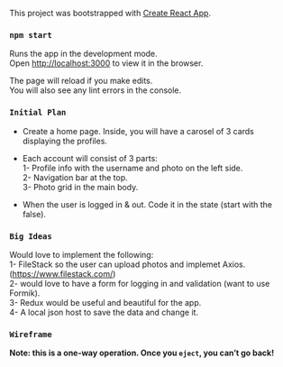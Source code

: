 This project was bootstrapped with [Create React App](https://github.com/facebook/create-react-app).



### `npm start`

Runs the app in the development mode.<br />
Open [http://localhost:3000](http://localhost:3000) to view it in the browser.

The page will reload if you make edits.<br />
You will also see any lint errors in the console.

### `Initial Plan`

- Create a home page. Inside, you will have a carosel of 3 cards displaying the profiles.<br />
- Each account will consist of 3 parts:<br />
    1- Profile info with the username and photo on the left side.<br />
    2- Navigation bar at the top.<br />
    3- Photo grid in the main body.<br />

- When the user is logged in & out. Code it in the state (start with the false).<br />


### `Big Ideas`

Would love to implement the following:<br />
1- FileStack so the user can upload photos and implemet Axios. (https://www.filestack.com/)<br />
2- would love to have a form for logging in and validation (want to use Formik).<br />
3- Redux would be useful and beautiful for the app.<br />
4- A local json host to save the data and change it.<br />

### `Wireframe`

**Note: this is a one-way operation. Once you `eject`, you can’t go back!**



<br />